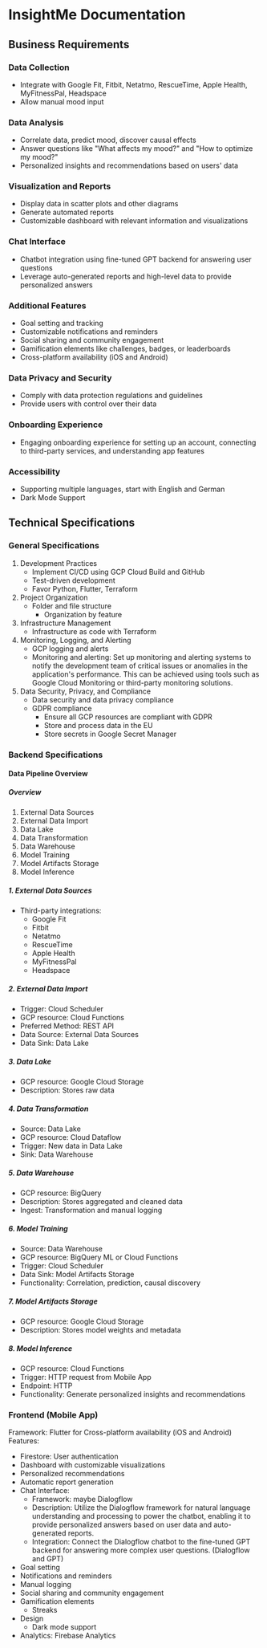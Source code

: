 InsightMe Documentation
=======================

Business Requirements
---------------------

### Data Collection

-   Integrate with Google Fit, Fitbit, Netatmo, RescueTime, Apple Health, MyFitnessPal, Headspace
-   Allow manual mood input

### Data Analysis

-   Correlate data, predict mood, discover causal effects
-   Answer questions like "What affects my mood?" and "How to optimize my mood?"
-   Personalized insights and recommendations based on users' data

### Visualization and Reports

-   Display data in scatter plots and other diagrams
-   Generate automated reports
-   Customizable dashboard with relevant information and visualizations

### Chat Interface

-   Chatbot integration using fine-tuned GPT backend for answering user questions
-   Leverage auto-generated reports and high-level data to provide personalized answers

### Additional Features

-   Goal setting and tracking
-   Customizable notifications and reminders
-   Social sharing and community engagement
-   Gamification elements like challenges, badges, or leaderboards
-   Cross-platform availability (iOS and Android)

### Data Privacy and Security

-   Comply with data protection regulations and guidelines
-   Provide users with control over their data

### Onboarding Experience

-   Engaging onboarding experience for setting up an account, connecting to third-party services, and understanding app features

### Accessibility

-   Supporting multiple languages, start with English and German
-   Dark Mode Support

Technical Specifications
------------------------
### General Specifications
1.  Development Practices
    -   Implement CI/CD using GCP Cloud Build and GitHub
    -   Test-driven development
    -   Favor Python, Flutter, Terraform
2.  Project Organization
    -   Folder and file structure
        -   Organization by feature
3.  Infrastructure Management
    -   Infrastructure as code with Terraform
4.  Monitoring, Logging, and Alerting
    -   GCP logging and alerts
    -   Monitoring and alerting: Set up monitoring and alerting systems to notify the development team of critical issues or anomalies in the application's performance. This can be achieved using tools such as Google Cloud Monitoring or third-party monitoring solutions.
5.  Data Security, Privacy, and Compliance
    -   Data security and data privacy compliance
    -   GDPR compliance
        -   Ensure all GCP resources are compliant with GDPR
        -   Store and process data in the EU
        -   Store secrets in Google Secret Manager
### Backend Specifications
#### Data Pipeline Overview
##### Overview

1.  External Data Sources
2.  External Data Import
3.  Data Lake
4.  Data Transformation
5.  Data Warehouse
6.  Model Training
7.  Model Artifacts Storage
8.  Model Inference

##### 1\. External Data Sources

-   Third-party integrations:
    -   Google Fit
    -   Fitbit
    -   Netatmo
    -   RescueTime
    -   Apple Health
    -   MyFitnessPal
    -   Headspace

##### 2\. External Data Import

-   Trigger: Cloud Scheduler
-   GCP resource: Cloud Functions
-   Preferred Method: REST API
-   Data Source: External Data Sources
-   Data Sink: Data Lake

##### 3\. Data Lake

-   GCP resource: Google Cloud Storage
-   Description: Stores raw data

##### 4\. Data Transformation

-   Source: Data Lake
-   GCP resource: Cloud Dataflow
-   Trigger: New data in Data Lake
-   Sink: Data Warehouse

##### 5\. Data Warehouse

-   GCP resource: BigQuery
-   Description: Stores aggregated and cleaned data
-   Ingest: Transformation and manual logging

##### 6\. Model Training

-   Source: Data Warehouse
-   GCP resource: BigQuery ML or Cloud Functions
-   Trigger: Cloud Scheduler
-   Data Sink: Model Artifacts Storage
-   Functionality: Correlation, prediction, causal discovery

##### 7\. Model Artifacts Storage

-   GCP resource: Google Cloud Storage
-   Description: Stores model weights and metadata

##### 8\. Model Inference

-   GCP resource: Cloud Functions
-   Trigger: HTTP request from Mobile App
-   Endpoint: HTTP
-   Functionality: Generate personalized insights and recommendations

### Frontend (Mobile App)

Framework: Flutter for Cross-platform availability (iOS and Android)
Features:
-   Firestore: User authentication
-   Dashboard with customizable visualizations
-   Personalized recommendations
-   Automatic report generation
-   Chat Interface:
    -   Framework: maybe Dialogflow
    -   Description: Utilize the Dialogflow framework for natural language understanding and processing to power the chatbot, enabling it to provide personalized answers based on user data and auto-generated reports.
    -   Integration: Connect the Dialogflow chatbot to the fine-tuned GPT backend for answering more complex user questions.
         (Dialogflow and GPT)
-   Goal setting
-   Notifications and reminders
-   Manual logging
-   Social sharing and community engagement
-   Gamification elements
    -   Streaks
-   Design
    -   Dark mode support
-   Analytics: Firebase Analytics